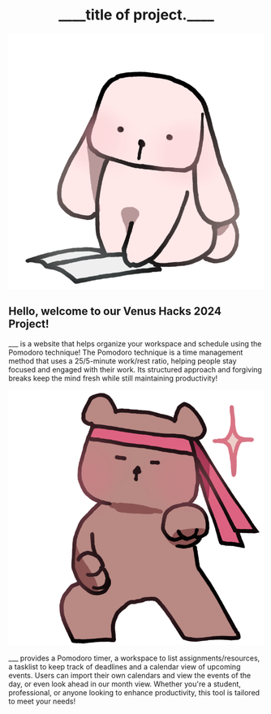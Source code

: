 <div align="center"><h1>____title of project.____</h1></div>

<div align="center"><img src="bunny.png"/></div>

## Hello, welcome to our Venus Hacks 2024 Project!

___ is a website that helps organize your workspace and schedule using the Pomodoro technique! The Pomodoro technique is a time management method that uses a 25/5-minute work/rest ratio, helping people stay focused and engaged with their work. Its structured approach and forgiving breaks keep the mind fresh while still maintaining productivity!

<div align="center"><img src="workbear.png"/></div>

___ provides a Pomodoro timer, a workspace to list assignments/resources, a tasklist to keep track of deadlines and a calendar view of upcoming events. Users can import their own calendars and view the events of the day, or even look ahead in our month view. Whether you're a student, professional, or anyone looking to enhance productivity, this tool is tailored to meet your needs! 